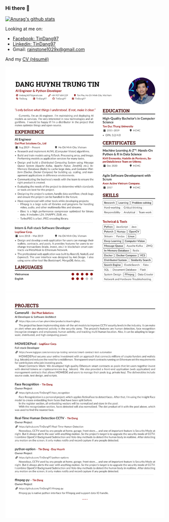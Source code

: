 ### Hi there 👋

[![Anurag's github stats](https://github-readme-stats.vercel.app/api?username=TinDang97&show_icons=true&theme=vue)](https://github.com/anuraghazra/github-readme-stats)

Looking at me on:
- [Facebook: TinDang97](https://www.facebook.com/TinDang97/)
- [Linkedin: TinDang97](https://www.linkedin.com/in/tindang97/)
- Gmail: rainstone1029x@gmail.com

And my [CV (résumé)](main.pdf)

![Page 1](/main-1.png)![Page 2](/main-2.png)
